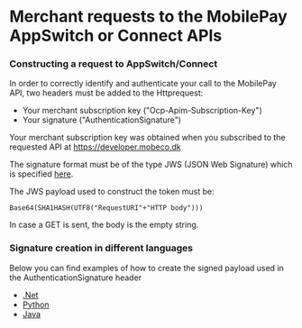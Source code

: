# Merchant requests to the MobilePay AppSwitch or Connect APIs

### Constructing a request to AppSwitch/Connect
In order to correctly identify and authenticate your call to the MobilePay API, two headers must be added to the Httprequest:
* Your merchant subscription key ("Ocp-Apim-Subscription-Key")
* Your signature ("AuthenticationSignature")

Your merchant subscription key was obtained when you subscribed to the requested API at https://developer.mobeco.dk 

The signature format must be of the type JWS (JSON Web Signature) which is specified [here](https://www.pingidentity.com/developer/en/resources/jwt-and-jose.html).

The JWS payload used to construct the token must be:

    Base64(SHA1HASH(UTF8("RequestURI"+"HTTP body")))

In case a GET is sent, the body is the empty string.

### Signature creation in different languages
Below you can find examples of how to create the signed payload used in the AuthenticationSignature header

* [.Net](RequestExamples/dotnet-example.md)
* [Python](RequestExamples/python-example.md)
* [Java](RequestExamples/java-example.md)
